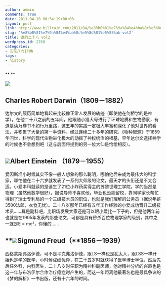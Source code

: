 ```yaml
---
author: admin
comments: true
date: 2011-04-10 08:34:19+00:00
layout: post
link: http://www.billrain.com/2011/04/%e8%b0%81%e7%9a%84%e4%ba%8c%e5%8d%81%e5%85%ab-vol2/
slug: '%e8%b0%81%e7%9a%84%e4%ba%8c%e5%8d%81%e5%85%ab-vol2'
title: 谁的二十八 vol2
wordpress_id: 2760
categories:
- 五花八门|FUN
tags:
- history
---
```


**
**

[![](http://www.billrain.com/billrain/wp-content/uploads/397px-Charles_Darwin_by_G._Richmond-150x150.jpg)](http://www.billrain.com/2011/04/%e8%b0%81%e7%9a%84%e4%ba%8c%e5%8d%81%e5%85%ab-vol2/397px-charles_darwin_by_g-_richmond/)


## Charles Robert Darwin（1809－1882）


达尔文的履历简单地看起来比较像正常人发展的轨迹（即使他在剑桥学的是神学），在他二十八之前的五年间，他跟随小猎犬号进行了环球地质和生物勘察，有道是读万卷书不如行万里路，这五年的实践一定极大丰富和深化了他对世界的看法，并积累了大量的第一手资料。经过连续二十多年的研究，《物种起源》于1859年问世，科学的现代生物进化极大的动摇了神权统治的根基，早年达尔文选择神学的时候也不会想到吧（这与后面将提到的另一位大仙是恰恰相反）。




## [![](http://www.billrain.com/billrain/wp-content/uploads/20100529182758337096-150x150.jpg)](http://www.billrain.com/2011/04/%e8%b0%81%e7%9a%84%e4%ba%8c%e5%8d%81%e5%85%ab-vol2/attachment/20100529182758337096/)Albert Einstein （1879－1955）


爱因斯坦小时候其实不像一般人想象的那么聪明，哪怕他后来成为最伟大的科学家，哪怕他在二十六岁就发表了一系列大师级的论文，最天才的头衔还是不太合适。小爱本科就读的是诞生了21位小炸药奖得主的苏黎世理工学院，学的当然是物理（虽然他数学很好），据说导师不喜欢他，毕业也没能留校，靠同学家长帮忙得到了瑞士专利局的一个三级技术员的职位，也就是我们理解的公务员（据说年薪3500法郎，衣食无忧）。二十八岁那年已经有五年工作经验的小爱成功晋升二级技术员……算是副科吧，比职场发展大家还是可以跟小爱比一下子的，但是他两年前也就是在1905年发表的那些论文，可都是具有秒杀百位物理学家的级别，其中之一就是E = mc²[](http://zh.wikipedia.org/wiki/%E8%B4%A8%E8%83%BD%E7%AD%89%E4%BB%B7)，你懂的……


## **[![](http://www.billrain.com/billrain/wp-content/uploads/0828_442590-150x150.jpg)](http://www.billrain.com/2011/04/%e8%b0%81%e7%9a%84%e4%ba%8c%e5%8d%81%e5%85%ab-vol2/0828_442590/)Sigmund Freud（**1856－1939）


西格蒙斯弗洛伊德，可不是平克弗洛伊德，跟LS一样也是犹太人，跟LSS一样开始也是学的医学，小时候成绩优异，在二十五岁时就获得了医学博士学位，然后先后任外科，内科医生，二十八岁时任职为精神科副医师，他对精神分析的兴趣也是这一年与布洛伊尔合作治疗癔症时产生的，而这一年距离他最著名也是最具争议的《梦的解析》一书出版，还有十六年的时间。
